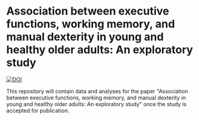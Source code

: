 # Association between executive functions, working memory, and manual dexterity in young and healthy older adults: An exploratory study

[![DOI](https://zenodo.org/badge/19634/ihrke/2016-executive-functions-manual-dexterity.svg)](https://zenodo.org/badge/latestdoi/19634/ihrke/2016-executive-functions-manual-dexterity)

This repository will contain data and analyses for the paper "Association between executive functions, working memory, and manual dexterity in young and healthy older adults: An exploratory study" once the study is accepted for publication.
